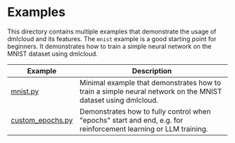 # Examples

This directory contains multiple examples that demonstrate the usage of dmlcloud and its features.
The `mnist` example is a good starting point for beginners. It demonstrates how to train a simple neural network
on the MNIST dataset using dmlcloud.

| Example | Description |
| --- | --- |
| [mnist.py](mnist.py) | Minimal example that demonstrates how to train a simple neural network on the MNIST dataset using dmlcloud. |
| [custom_epochs.py](custom_epochs.py) | Demonstrates how to fully control when "epochs" start and end, e.g. for reinforcement learning or LLM training. |
